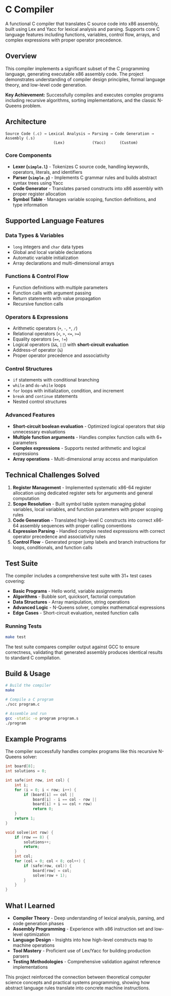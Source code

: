 # C Compiler

A functional C compiler that translates C source code into x86 assembly, built using Lex and Yacc for lexical analysis and parsing. Supports core C language features including functions, variables, control flow, arrays, and complex expressions with proper operator precedence.

## Overview

This compiler implements a significant subset of the C programming language, generating executable x86 assembly code. The project demonstrates understanding of compiler design principles, formal language theory, and low-level code generation.

**Key Achievement:** Successfully compiles and executes complex programs including recursive algorithms, sorting implementations, and the classic N-Queens problem.

## Architecture

```
Source Code (.c) → Lexical Analysis → Parsing → Code Generation → Assembly (.s)
                     (Lex)            (Yacc)      (Custom)
```

### Core Components

- **Lexer (`simple.l`)** - Tokenizes C source code, handling keywords, operators, literals, and identifiers
- **Parser (`simple.y`)** - Implements C grammar rules and builds abstract syntax trees using Yacc
- **Code Generator** - Translates parsed constructs into x86 assembly with proper register allocation
- **Symbol Table** - Manages variable scoping, function definitions, and type information

## Supported Language Features

### Data Types & Variables
- `long` integers and `char` data types
- Global and local variable declarations
- Automatic variable initialization
- Array declarations and multi-dimensional arrays

### Functions & Control Flow
- Function definitions with multiple parameters
- Function calls with argument passing
- Return statements with value propagation
- Recursive function calls

### Operators & Expressions
- Arithmetic operators (`+`, `-`, `*`, `/`)
- Relational operators (`<`, `>`, `<=`, `>=`)
- Equality operators (`==`, `!=`)
- Logical operators (`&&`, `||`) with **short-circuit evaluation**
- Address-of operator (`&`)
- Proper operator precedence and associativity

### Control Structures
- `if` statements with conditional branching
- `while` and `do-while` loops
- `for` loops with initialization, condition, and increment
- `break` and `continue` statements
- Nested control structures

### Advanced Features
- **Short-circuit boolean evaluation** - Optimized logical operators that skip unnecessary evaluations
- **Multiple function arguments** - Handles complex function calls with 6+ parameters
- **Complex expressions** - Supports nested arithmetic and logical expressions
- **Array operations** - Multi-dimensional array access and manipulation

## Technical Challenges Solved

1. **Register Management** - Implemented systematic x86-64 register allocation using dedicated register sets for arguments and general computation
2. **Scope Resolution** - Built symbol table system managing global variables, local variables, and function parameters with proper scoping rules
3. **Code Generation** - Translated high-level C constructs into correct x86-64 assembly sequences with proper calling conventions
4. **Expression Parsing** - Handled complex nested expressions with correct operator precedence and associativity rules
5. **Control Flow** - Generated proper jump labels and branch instructions for loops, conditionals, and function calls

## Test Suite

The compiler includes a comprehensive test suite with 31+ test cases covering:

- **Basic Programs** - Hello world, variable assignments
- **Algorithms** - Bubble sort, quicksort, factorial computation
- **Data Structures** - Array manipulation, string operations
- **Advanced Logic** - N-Queens solver, complex mathematical expressions
- **Edge Cases** - Short-circuit evaluation, nested function calls

### Running Tests

```bash
make test
```

The test suite compares compiler output against GCC to ensure correctness, validating that generated assembly produces identical results to standard C compilation.

## Build & Usage

```bash
# Build the compiler
make

# Compile a C program
./scc program.c

# Assemble and run  
gcc -static -o program program.s
./program
```

## Example Programs

The compiler successfully handles complex programs like this recursive N-Queens solver:

```c
int board[8];
int solutions = 0;

int safe(int row, int col) {
    int i;
    for (i = 0; i < row; i++) {
        if (board[i] == col || 
            board[i] - i == col - row || 
            board[i] + i == col + row)
            return 0;
    }
    return 1;
}

void solve(int row) {
    if (row == 8) {
        solutions++;
        return;
    }
    int col;
    for (col = 0; col < 8; col++) {
        if (safe(row, col)) {
            board[row] = col;
            solve(row + 1);
        }
    }
}
```

## What I Learned

- **Compiler Theory** - Deep understanding of lexical analysis, parsing, and code generation phases
- **Assembly Programming** - Experience with x86 instruction set and low-level optimization
- **Language Design** - Insights into how high-level constructs map to machine operations  
- **Tool Mastery** - Proficient use of Lex/Yacc for building production parsers
- **Testing Methodologies** - Comprehensive validation against reference implementations

This project reinforced the connection between theoretical computer science concepts and practical systems programming, showing how abstract language rules translate into concrete machine instructions.